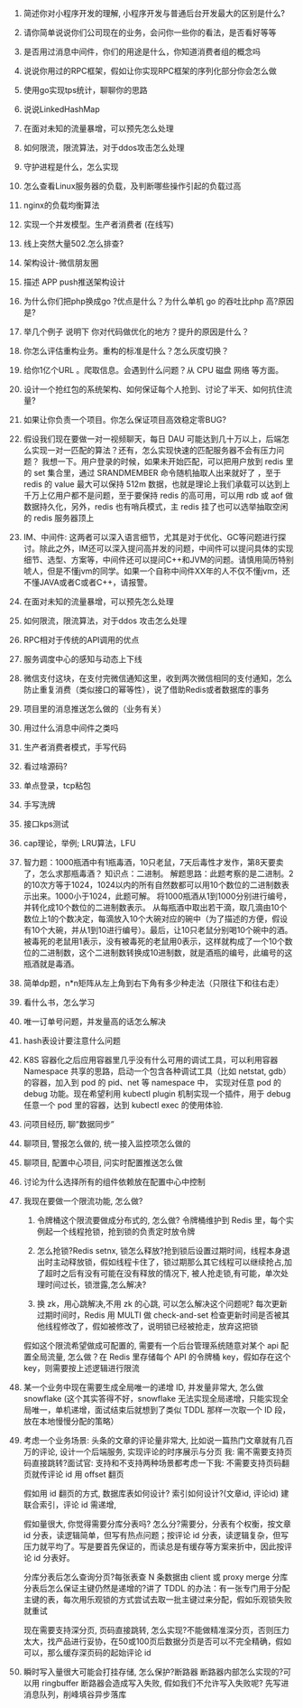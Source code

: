 1. 简述你对小程序开发的理解, 小程序开发与普通后台开发最大的区别是什么?

2. 请你简单说说你们公司现在的业务，会问你一些你的看法，是否看好等等

3. 是否用过消息中间件，你们的用途是什么，你知道消费者组的概念吗

4. 说说你用过的RPC框架，假如让你实现RPC框架的序列化部分你会怎么做

5. 使用go实现tps统计，聊聊你的思路

6. 说说LinkedHashMap

7. 在面对未知的流量暴增，可以预先怎么处理

8. 如何限流，限流算法，对于ddos攻击怎么处理

9. 守护进程是什么，怎么实现

10. 怎么查看Linux服务器的负载，及判断哪些操作引起的负载过高

11. nginx的负载均衡算法

12. 实现一个并发模型。生产者消费者 (在线写)

13. 线上突然大量502.怎么排查?

14. 架构设计-微信朋友圈

15. 描述 APP push推送架构设计

16. 为什么你们把php换成go ?优点是什么？为什么单机 go 的吞吐比php 高?原因是?

17. 举几个例子 说明下 你对代码做优化的地方？提升的原因是什么？

18. 你怎么评估重构业务。重构的标准是什么？怎么灰度切换？

19. 给你1亿个URL 。爬取信息。会遇到什么问题？从 CPU 磁盘 网络 等方面。

20. 设计一个抢红包的系统架构、如何保证每个人抢到、讨论了半天、如何抗住流量?

21. 如果让你负责一个项目。你怎么保证项目高效稳定零BUG?

22. 假设我们现在要做一对一视频聊天，每日 DAU 可能达到几十万以上，后端怎么实现一对一匹配的算法？还有，怎么实现快速的匹配服务器不会有压力问题？
    我想一下。用户登录的时候，如果未开始匹配，可以把用户放到 redis 里的 set 集合里，通过 SRANDMEMBER 命令随机抽取人出来就好了 ，至于 redis 的 value 最大可以保持 512m 数据，也就是理论上我们承载可以达到上千万上亿用户都不是问题，至于要保持 redis 的高可用，可以用 rdb 或 aof 做数据持久化，另外，redis 也有哨兵模式，主 redis 挂了也可以选举抽取空闲的 redis 服务器顶上


23. IM、中间件: 
这两者可以深入语言细节，尤其是对于优化、GC等问题进行探讨。除此之外，IM还可以深入提问高并发的问题，中间件可以提问具体的实现细节、选型、方案等，中间件还可以提问C++和JVM的问题。请慎用简历特别唬人，但是不懂jvm的同学。如果一个自称中间件XX年的人不仅不懂jvm，还不懂JAVA或者C或者C++，请报警。


24. 在面对未知的流量暴增，可以预先怎么处理

25. 如何限流，限流算法，对于ddos 攻击怎么处理

26. RPC相对于传统的API调用的优点

27. 服务调度中心的感知与动态上下线

28. 微信支付这块，在支付完微信通知这里，收到两次微信相同的支付通知，怎么防止重复消费（类似接口的幂等性），说了借助Redis或者数据库的事务

29. 项目里的消息推送怎么做的（业务有关）

30. 用过什么消息中间件之类吗

31. 生产者消费者模式，手写代码


32. 看过啥源码?

33. 单点登录，tcp粘包

34. 手写洗牌

35. 接口kps测试

36. cap理论，举例; LRU算法，LFU


37. 智力题：1000瓶酒中有1瓶毒酒，10只老鼠，7天后毒性才发作，第8天要卖了，怎么求那瓶毒酒？
    知识点：二进制。
    解题思路：此题考察的是二进制。2的10次方等于1024，1024以内的所有自然数都可以用10个数位的二进制数表示出来。1000小于1024，此题可解。
    将1000瓶酒从1到1000分别进行编号，并转化成10个数位的二进制数表示。
    从每瓶酒中取出若干滴，取几滴由10个数位上1的个数决定，每滴放入10个大碗对应的碗中（为了描述的方便，假设有10个大碗，并从1到10进行编号）。最后，让10只老鼠分别喝10个碗中的酒。被毒死的老鼠用1表示，没有被毒死的老鼠用0表示，这样就构成了一个10个数位的二进制数，这个二进制数转换成10进制数，就是酒瓶的编号，此编号的这瓶酒就是毒酒。


38. 简单dp题，n*n矩阵从左上角到右下角有多少种走法（只限往下和往右走）

39. 看什么书，怎么学习

40. 唯一订单号问题，并发量高的话怎么解决

41. hash表设计要注意什么问题

42. K8S 容器化之后应用容器里几乎没有什么可用的调试工具，可以利用容器 Namespace 共享的思路，启动一个包含各种调试工具（比如 netstat, gdb）的容器，加入到 pod 的 pid、net 等 namespace 中， 实现对任意 pod 的 debug 功能。现在希望利用 kubectl plugin 机制实现一个插件，用于 debug 任意一个 pod 里的容器，达到 kubectl exec 的使用体验.

43. 问项目经历, 聊”数据同步”

44. 聊项目, 警报怎么做的, 统一接入监控项怎么做的

45. 聊项目, 配置中心项目, 问实时配置推送怎么做

46. 讨论为什么选择所有的组件依赖放在配置中心中控制

47. 我现在要做一个限流功能, 怎么做?
    1. 令牌桶这个限流要做成分布式的, 怎么做?
        令牌桶维护到 Redis 里，每个实例起一个线程抢锁，抢到锁的负责定时放令牌
    
    2. 怎么抢锁?Redis setnx, 锁怎么释放?抢到锁后设置过期时间，线程本身退出时主动释放锁，假如线程卡住了，锁过期那么其它线程可以继续抢占,加了超时之后有没有可能在没有释放的情况下, 被人抢走锁,有可能，单次处理时间过长，锁泄露,怎么解决?

    3. 换 zk，用心跳解决,不用 zk 的心跳, 可以怎么解决这个问题呢?
    每次更新过期时间时，Redis 用 MULTI 做 check-and-set 检查更新时间是否被其他线程修改了，假如被修改了，说明锁已经被抢走，放弃这把锁

    假如这个限流希望做成可配置的, 需要有一个后台管理系统随意对某个 api 配置全局流量, 怎么做？在 Redis 里存储每个 API 的令牌桶 key，假如存在这个 key，则需要按上述逻辑进行限流

48. 某一个业务中现在需要生成全局唯一的递增 ID, 并发量非常大, 怎么做
    snowflake (这个其实答得不好，snowflake 无法实现全局递增，只能实现全局唯一，单机递增，面试结束后就想到了类似 TDDL 那样一次取一个 ID 段，放在本地慢慢分配的策略）

49. 考虑一个业务场景: 头条的文章的评论量非常大, 比如说一篇热门文章就有几百万的评论, 设计一个后端服务, 实现评论的时序展示与分页
    我: 需不需要支持页码直接跳转?面试官: 支持和不支持两种场景都考虑一下我: 不需要支持页码翻页就传评论 id 用 offset 翻页

    假如用 id 翻页的方式, 数据库表如何设计? 索引如何设计?(文章id, 评论id) 建联合索引，评论 id 需递增,

    假如量很大, 你觉得需要分库分表吗? 怎么分?需要分，分表有个权衡，按文章 id 分表，读逻辑简单，但写有热点问题；按评论 id 分表，读逻辑复杂，但写压力就平均了。写是要首先保证的，而读总是有缓存等方案来折中，因此按评论 id 分表好。

    分库分表后怎么查询分页?每张表查 N 条数据由 client 或 proxy merge
    分库分表后怎么保证主键仍然是递增的?讲了 TDDL 的办法：有一张专门用于分配主键的表，每次用乐观锁的方式尝试去取一批主键过来分配，假如乐观锁失败就重试

    现在需要支持深分页, 页码直接跳转, 怎么实现?不能做精准深分页，否则压力太大，找产品进行妥协，在50或100页后数据分页是否可以不完全精确，假如可以，那么缓存深页码的起始评论 id


50. 瞬时写入量很大可能会打挂存储, 怎么保护?断路器
    断路器内部怎么实现的?可以用 ringbuffer
    断路器会造成写入失败, 假如我们不允许写入失败呢?
    先写进消息队列，削峰填谷异步落库
    


